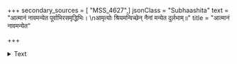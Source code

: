 +++
secondary_sources = [ "MSS_4627",]
jsonClass = "Subhaashita"
text = "आत्मानं नावमन्येत पूर्वाभिरसमृद्धिभिः।  \nआमृत्योः श्रियमन्विच्छेन् नैनां मन्येत दुर्लभाम्॥"
title = "आत्मानं नावमन्येत"

+++

<details><summary>Text</summary>

आत्मानं नावमन्येत पूर्वाभिरसमृद्धिभिः।  
आमृत्योः श्रियमन्विच्छेन् नैनां मन्येत दुर्लभाम्॥
</details>

